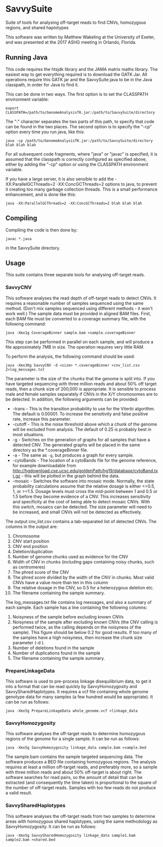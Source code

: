 # SavvySuite
Suite of tools for analysing off-target reads to find CNVs, homozygous regions, and shared haplotypes

This software was written by Matthew Wakeling at the University of Exeter, and was presented at the 2017 ASHG meeting in Orlando, Florida.

## Running Java
This code requires the htsjdk library and the JAMA matrix maths library. The easiest way to get everything required is to download the GATK Jar. All operations require this GATK jar and the SavvySuite java to be in the Java classpath, in order for Java to find it.

This can be done in two ways. The first option is to set the CLASSPATH environment variable:
```
export CLASSPATH=/path/to/GenomeAnalysisTK.jar:/path/to/SavvySuite/directory
```
The ":" character separates the two parts of this path, to specify that code can be found in the two places. The second option is to specify the "-cp" option every time you run java, like this:
```
java -cp /path/to/GenomeAnalysisTK.jar:/path/to/SavvySuite/directory blah blah blah
```
For all subsequent code fragments, where "java" or "javac" is specified, it is assumed that the classpath is correctly configured as specified above, either by adding the "-cp" option or using the CLASSPATH environment variable.

If you have a large server, it is also sensible to add the -XX:ParallelGCThreads=2 -XX:ConcGCThreads=2 options to java, to prevent it creating too many garbage collection threads. This is a small performance enhancement, and is done like this:
```
java -XX:ParallelGCThreads=2 -XX:ConcGCThreads=2 blah blah blah
```

## Compiling
Compiling the code is then done by:
```
javac *.java
```
in the SavvySuite directory.

## Usage
This suite contains three separate tools for analysing off-target reads.
### SavvyCNV
This software analyses the read depth of off-target reads to detect CNVs. It requires a reasonable number of samples sequenced using the same method. (Don't mix samples sequenced using different methods - it won't work well.) The sample data must be provided in aligned BAM files. First, each BAM file must be converted to a coverage summary file, with the following command:
```
java -Xmx1g CoverageBinner sample.bam >sample.coverageBinner
```
This step can be performed in parallel on each sample, and will produce a file approximately 7MB in size. The operation requires very little RAM.

To perform the analysis, the following command should be used:
```
java -Xmx30g SavvyCNV -d <size> *.coverageBinner >cnv_list.csv 2>log_messages.txt
```
The <size> parameter is the size of the chunks that the genome is split into. If you have targeted sequencing with three million reads and about 50% off target reads, then a chunk size of 200,000 is appropriate. It is sensible to process male and female samples separately if CNVs in the X/Y chromosomes are to be detected.
In addition, the following arguments can be provided:
+ -trans <transition probability> - This is the transition probability to use for the Viterbi algorithm. The default is 0.00001. To increase the sensitivity and false positive rate, increase this parameter.
+ -cutoff <noise cutoff> - This is the noise threshold above which a chunk of the genome will be excluded from analysis. The default of 0.25 is probably best in most situations.
+ -g - Switches on the generation of graphs for all samples that have a detected CNV. The generated graphs will be placed in the same directory as the *.coverageBinner file.
+ -a - The same as ```-g```, but produces a graph for every sample.
+ -cytoBands <file> - The location of a cytoBands file for the genome reference, for example downloadable from http://hgdownload.cse.ucsc.edu/goldenPath/hg19/database/cytoBand.txt.gz - this will be plotted in the graph behind the data.
+ -mosaic - Switches the software into mosaic mode. Normally, the state probability calculations assume that the relative dosage is either <=0.5, 1, or >=1.5. Dosage levels must cross the mid-point between 1 and 0.5 or 1.5 before they become evidence of a CNV. This increases sensitivity and specificity at the cost of being able to detect mosaic CNVs. With this switch, mosaics can be detected. The size parameter will need to be increased, and small CNVs will not be detected as effectively.

The output cnv_list.csv contains a tab-separated list of detected CNVs. The columns in the output are:
1. Chromosome
2. CNV start position
3. CNV end position
4. Deletion/duplication
5. Number of genome chunks used as evidence for the CNV
6. Width of CNV in chunks (including gaps containing noisy chunks, such as centromeres)
7. The phred score of the CNV
8. The phred score divided by the width of the CNV in chunks. Most valid CNVs have a value more than ten in this column
9. The relative dosage in the CNV, so 0.5 for a heterozygous deletion etc.
10. The filename containing the sample summary.

The log_messages.txt file contains log messages, and also a summary of each sample. Each sample has a line containing the following columns:
1. Noisyness of the sample before excluding known CNVs
2. Noisyness of the sample after excluding known CNVs (the CNV calling is performed twice, as the calling depends on the noisyness of the sample). This figure should be below 0.2 for good results. If too many of the samples have a high noisyness, then increase the chunk size parameter (-d <size>).
3. Number of deletions found in the sample
4. Number of duplications found in the sample
5. The filename containing the sample summary.

### PrepareLinkageData
This software is used to pre-process linkage disequilibrium data, to get it into a format that can be read quickly by SavvyHomozygosity and SavvySharedHaplotypes. It requires a vcf file containing whole genome genotype data for many samples (a few hundred would be appropriate). It can be run as follows:
```
java -Xmx5g PrepareLinkageData whole_genome.vcf >linkage_data
```

### SavvyHomozygosity
This software analyses the off-target reads to determine homozygous regions of the genome for a single sample. It can be run as follows:
```
java -Xmx5g SavvyHomozygosity linkage_data sample.bam >sample.bed
```
The sample.bam contains the sample targeted sequencing data. The software produces a BED file containing homozygous regions. The analysis requires at least a million off-target reads, and preferably more, so a sample with three million reads and about 50% off-target is about right. The software searches for read pairs, so the amount of detail that can be extracted (and consequently the time taken) is proportional to the square of the number of off-target reads. Samples with too few reads do not produce a valid result.

### SavvySharedHaplotypes
This software analyses the off-target reads from two samples to determine areas with homozygous shared haplotypes, using the same methodology as SavvyHomozygosity. It can be run as follows:
```
java -Xmx5g SavvySharedHomozygosity linkage_data sample1.bam sample2.bam >shared.bed
```
